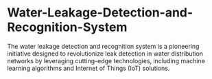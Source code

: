 # Water-Leakage-Detection-and-Recognition-System
The water leakage detection and recognition system is a pioneering initiative designed to revolutionize leak detection in water distribution networks by leveraging cutting-edge technologies, including machine learning algorithms and Internet of Things (IoT) solutions.
